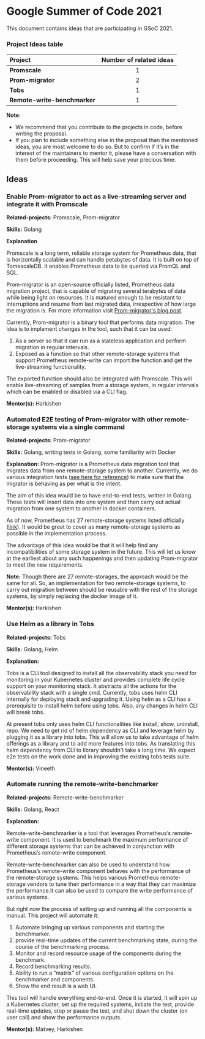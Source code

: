 # Google Summer of Code 2021

This document contains ideas that are participating in GSoC 2021.

### Project Ideas table

| **Project**                  | **Number of related ideas** |
|:-----------------------------|:---------------------------:|
| **Promscale**                |              1              |
| **Prom-migrator**            |              2              |
| **Tobs**                     |              1              |
| **Remote-write-benchmarker** |              1              |

**Note:**
* We recommend that you contribute to the projects in code, before writing the proposal.
* If you plan to include something else in the proposal than the mentioned ideas, you are most welcome to do so. But to
  confirm if it’s in the interest of the maintainers to mentor it, please have a conversation with them before
  proceeding. This will help save your precious time.

## Ideas

### Enable Prom-migrator to act as a live-streaming server and integrate it with Promscale

**Related-projects:** Promscale, Prom-migrator

**Skills:** Golang

**Explanation**

Promscale is a long term, reliable storage system for Prometheus data, that is horizontally scalable and can handle
petabytes of data. It is built on top of TomescaleDB. It enables Prometheus data to be queried via PromQL and SQL.

Prom-migrator is an open-source officially listed, Prometheus data migration project, that is capable of migrating
several terabytes of data while being light on resources. It is matured enough to be resistant to interruptions and
resume from last migrated data, irrespective of how large the migration is. For more information visit [Prom-migrator's
blog post](https://blog.timescale.com/blog/promscale-analytical-platform-long-term-store-for-prometheus-combined-sql-promql-postgresql/).

Currently, Prom-migrator is a binary tool that performs data migration. The idea is to implement changes in the tool,
such that it can be used:
1. As a server so that it can run as a stateless application and perform migration in regular intervals.
2. Exposed as a function so that other remote-storage systems that support Prometheus remote-write can import the
   function and get the live-streaming functionality.

The exported function should also be integrated with Promscale. This will enable live-streaming of samples from a storage
system, in regular intervals which can be enabled or disabled via a CLI flag.

**Mentor(s):** Harkishen

### Automated E2E testing of Prom-migrator with other remote-storage systems via a single command

**Related-projects:** Prom-migrator

**Skills:** Golang, writing tests in Golang, some familiarity with Docker

**Explanation:** Prom-migrator is a Prometheus data migration tool that migrates data from one remote-storage system to
another. Currently, we do various integration tests ([see here for reference](https://github.com/timescale/promscale/tree/master/migration-tool/pkg/integration_tests))
to make sure that the migrator is behaving
as per what is the intent.

The aim of this idea would be to have end-to-end tests, written in Golang. These tests will insert data into one system
and then carry out actual migration from one system to another in docker containers.

As of now, Prometheus has 27 remote-storage systems listed officially ([link](https://prometheus.io/docs/operating/integrations/)).
It would be great to cover as many
remote-storage systems as possible in the implementation process.

The advantage of this idea would be that it will help find any incompatibilities of some storage system in the future. This
will let us know at the earliest about any such happenings and then updating Prom-migrator to meet the new requirements.

**Note:** Though there are 27 remote-storages, the approach would be the same for all. So, an implementation for two
remote-storage systems, to carry out migration between should be reusable with the rest of the storage systems, by
simply replacing the docker image of it.

**Mentor(s):** Harkishen

### Use Helm as a library in Tobs

**Related-projects:** Tobs

**Skills:** Golang, Helm

**Explanation:**

Tobs is a CLI tool designed to install all the observability stack you need for monitoring in your Kubernetes cluster
and provides complete life cycle support on your monitoring stack. It abstracts all the actions for the observability
stack with a single cmd. Currently, tobs uses helm CLI internally for deploying stack and upgrading it. Using helm as a
CLI has a prerequisite to install helm before using tobs. Also, any changes in helm CLI will break tobs.

At present tobs only uses helm CLI functionalities like install, show, uninstall, repo. We need to get rid of helm
dependency as CLI and leverage helm by plugging it as a library into tobs. This will allow us to take advantage of helm
offerings as a library and to add more features into tobs. As translating this helm dependency from CLI to library
shouldn't take a long time. We expect e2e tests on the work done and in improving the existing tobs tests suite.

**Mentor(s):** Vineeth

### Automate running the remote-write-benchmarker

**Related-projects:** Remote-write-benchmarker

**Skills:** Golang, React

**Explanation:**

Remote-write-benchmarker is a tool that leverages Prometheus’s remote-write component. It is used to benchmark the
maximum performance of different storage systems that can be achieved in conjunction with Prometheus’s remote-write
component.

Remote-write-benchmarker can also be used to understand how Prometheus’s remote-write component behaves with the
performance of the remote-storage systems. This helps various Prometheus remote-storage vendors to tune their
performance in a way that they can maximize the performance.It can also be used to compare the write performance of
various systems.

But right now the process of setting up and running all the components is manual. This project will automate it:
1. Automate bringing up various components and starting the benchmarker.
2. provide real-time updates of the current benchmarking state, during the course of the benchmarking process.
3. Monitor and record resource usage of the components during the benchmark.
4. Record benchmarking results.
5. Ability to run a “matrix” of various configuration options on the benchmarker and components.
6. Show the end result is a web UI.

This tool will handle everything end-to-end. Once it is started, it will spin up a Kubernetes cluster, set up the
required systems, initiate the test, provide real-time updates, stop or pause the test, and shut down the cluster
(on user call) and show the performance outputs.

**Mentor(s):** Matvey, Harkishen

